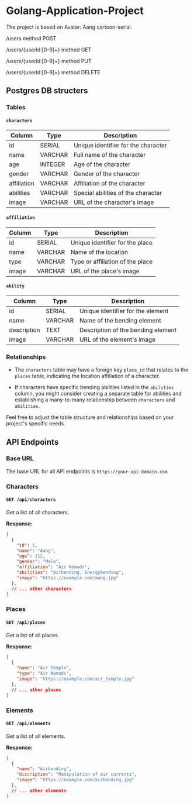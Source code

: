 # Golang-Application-Project
The project is based on Avatar: Aang cartoon-serial.

/users method POST

/users/{userld:[0-9]+} method GET

/users/{userld:[0-9]+} method PUT

/users/{userld:[0-9]+} method DELETE

## Postgres DB structers

### Tables

#### `characters`

| Column       | Type    | Description                       |
|--------------|---------|-----------------------------------|
| id           | SERIAL  | Unique identifier for the character|
| name         | VARCHAR | Full name of the character        |
| age          | INTEGER | Age of the character              |
| gender       | VARCHAR | Gender of the character           |
| affiliation  | VARCHAR | Affiliation of the character      |
| abilities    | VARCHAR | Special abilities of the character|
| image        | VARCHAR | URL of the character's image      |

#### `affiliation`

| Column | Type    | Description                   |
|--------|---------|-------------------------------|
| id     | SERIAL  | Unique identifier for the place|
| name   | VARCHAR | Name of the location           |
| type   | VARCHAR | Type or affiliation of the place|
| image  | VARCHAR | URL of the place's image       |

#### `ability`

| Column      | Type    | Description                    |
|-------------|---------|--------------------------------|
| id          | SERIAL  | Unique identifier for the element|
| name        | VARCHAR | Name of the bending element     |
| description | TEXT    | Description of the bending element|
| image       | VARCHAR | URL of the element's image      |

### Relationships

- The `characters` table may have a foreign key `place_id` that relates to the `places` table, indicating the location affiliation of a character.

- If characters have specific bending abilities listed in the `abilities` column, you might consider creating a separate table for abilities and establishing a many-to-many relationship between `characters` and `abilities`.

Feel free to adjust the table structure and relationships based on your project's specific needs.

## API Endpoints

### Base URL

The base URL for all API endpoints is `https://your-api-domain.com`.

### Characters

#### `GET /api/characters`

Get a list of all characters.

**Response:**
```json
[
  {
    "id": 1,
    "name": "Aang",
    "age": 112,
    "gender": "Male",
    "affiliation": "Air Nomads",
    "abilities": "Airbending, Energybending",
    "image": "https://example.com/aang.jpg"
  },
  // ... other characters
]
```

### Places

#### `GET /api/places`

Get a list of all places.

**Response:**
```json
[
  {
    "name": "Air Temple",
    "type": "Air Nomads",
    "image": "https://example.com/air_temple.jpg"
  },
  // ... other places
]
```

### Elements

#### `GET /api/elements`

Get a list of all elements.

**Response:**
```json
[
  {
    "name": "Airbending",
    "discription": "Manipulation of air currents",
    "image": "https://example.com/airbending.jpg"
  },
  // ... other elements
]
```
